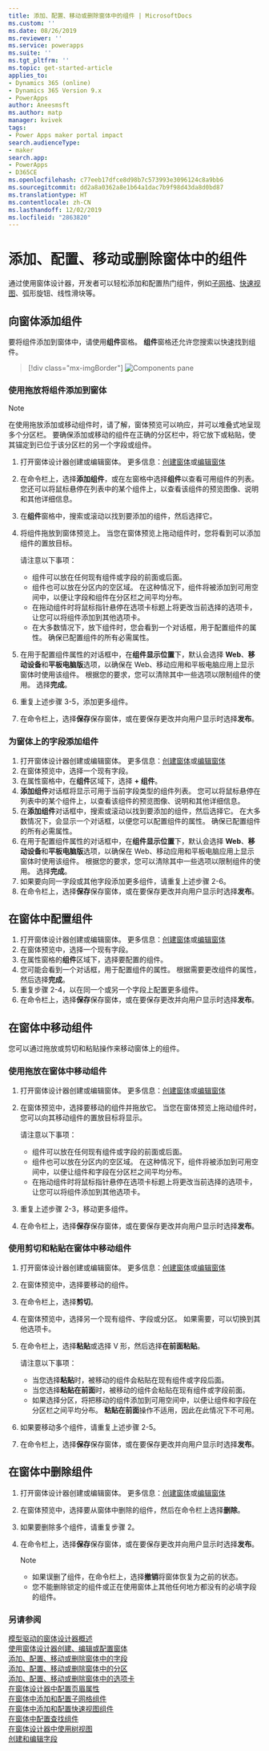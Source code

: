 ```yaml
---
title: 添加、配置、移动或删除窗体中的组件 | MicrosoftDocs
ms.custom: ''
ms.date: 08/26/2019
ms.reviewer: ''
ms.service: powerapps
ms.suite: ''
ms.tgt_pltfrm: ''
ms.topic: get-started-article
applies_to:
- Dynamics 365 (online)
- Dynamics 365 Version 9.x
- PowerApps
author: Aneesmsft
ms.author: matp
manager: kvivek
tags:
- Power Apps maker portal impact
search.audienceType:
- maker
search.app:
- PowerApps
- D365CE
ms.openlocfilehash: c77eeb17dfce8d98b7c573993e3096124c8a9bb6
ms.sourcegitcommit: dd2a8a0362a8e1b64a1dac7b9f98d43da8d0bd87
ms.translationtype: HT
ms.contentlocale: zh-CN
ms.lasthandoff: 12/02/2019
ms.locfileid: "2863820"
---
```

# <a name="add-configure-move-or-delete-components-on-a-form"></a>添加、配置、移动或删除窗体中的组件  
通过使用窗体设计器，开发者可以轻松添加和配置热门组件，例如[子网格](form-designer-add-configure-subgrid.md)、[快速视图](form-designer-add-configure-quickview.md)、弧形旋钮、线性滑块等。

## <a name="add-components-to-a-form"></a>向窗体添加组件
要将组件添加到窗体中，请使用**组件**窗格。 **组件**窗格还允许您搜索以快速找到组件。  

> [!div class="mx-imgBorder"] 
> ![](media/FormDesignerComponentsPane.PNG "Components pane")

### <a name="add-components-to-a-form-using-drag-and-drop"></a>使用拖放将组件添加到窗体
> [!NOTE]
> 在使用拖放添加或移动组件时，请了解，窗体预览可以响应，并可以堆叠式地呈现多个分区栏。 要确保添加或移动的组件在正确的分区栏中，将它放下或粘贴，使其锚定到已位于该分区栏的另一个字段或组件。
1. 打开窗体设计器创建或编辑窗体。 更多信息：[创建窗体](create-and-edit-forms.md#create-a-form)或[编辑窗体](create-and-edit-forms.md#edit-a-form)
2. 在命令栏上，选择**添加组件**，或在左窗格中选择**组件**以查看可用组件的列表。 您还可以将鼠标悬停在列表中的某个组件上，以查看该组件的预览图像、说明和其他详细信息。
3. 在**组件**窗格中，搜索或滚动以找到要添加的组件，然后选择它。
4. 将组件拖放到窗体预览上。 当您在窗体预览上拖动组件时，您将看到可以添加组件的置放目标。 

   请注意以下事项： 
    - 组件可以放在任何现有组件或字段的前面或后面。
    - 组件也可以放在分区内的空区域。 在这种情况下，组件将被添加到可用空间中，以便让字段和组件在分区栏之间平均分布。
    - 在拖动组件时将鼠标指针悬停在选项卡标题上将更改当前选择的选项卡，让您可以将组件添加到其他选项卡。
    - 在大多数情况下，放下组件时，您会看到一个对话框，用于配置组件的属性。 确保已配置组件的所有必需属性。 
5. 在用于配置组件属性的对话框中，在**组件显示位置**下，默认会选择 **Web**、**移动设备**和**平板电脑版**选项，以确保在 Web、移动应用和平板电脑应用上显示窗体时使用该组件。 根据您的要求，您可以清除其中一些选项以限制组件的使用。 选择**完成**。
6. 重复上述步骤 3-5，添加更多组件。
7. 在命令栏上，选择**保存**保存窗体，或在要保存更改并向用户显示时选择**发布**。 

### <a name="add-components-for-a-field-on-the-form"></a>为窗体上的字段添加组件
1. 打开窗体设计器创建或编辑窗体。 更多信息：[创建窗体](create-and-edit-forms.md#create-a-form)或[编辑窗体](create-and-edit-forms.md#edit-a-form)
2. 在窗体预览中，选择一个现有字段。
3. 在属性窗格中，在**组件**区域下，选择 **+ 组件**。
4. **添加组件**对话框将显示可用于当前字段类型的组件列表。 您可以将鼠标悬停在列表中的某个组件上，以查看该组件的预览图像、说明和其他详细信息。
5. 在**添加组件**对话框中，搜索或滚动以找到要添加的组件，然后选择它。
   在大多数情况下，会显示一个对话框，以便您可以配置组件的属性。 确保已配置组件的所有必需属性。
6. 在用于配置组件属性的对话框中，在**组件显示位置**下，默认会选择 **Web**、**移动设备**和**平板电脑版**选项，以确保在 Web、移动应用和平板电脑应用上显示窗体时使用该组件。 根据您的要求，您可以清除其中一些选项以限制组件的使用。 选择**完成**。
7. 如果要向同一字段或其他字段添加更多组件，请重复上述步骤 2-6。
8. 在命令栏上，选择**保存**保存窗体，或在要保存更改并向用户显示时选择**发布**。

## <a name="configure-components-on-a-form"></a>在窗体中配置组件
1. 打开窗体设计器创建或编辑窗体。 更多信息：[创建窗体](create-and-edit-forms.md#create-a-form)或[编辑窗体](create-and-edit-forms.md#edit-a-form)
2. 在窗体预览中，选择一个现有字段。
3. 在属性窗格的**组件**区域下，选择要配置的组件。
4. 您可能会看到一个对话框，用于配置组件的属性。 根据需要更改组件的属性，然后选择**完成**。
5. 重复步骤 2-4，以在同一个或另一个字段上配置更多组件。
6. 在命令栏上，选择**保存**保存窗体，或在要保存更改并向用户显示时选择**发布**。

## <a name="move-components-on-a-form"></a>在窗体中移动组件
您可以通过拖放或剪切和粘贴操作来移动窗体上的组件。 

### <a name="move-components-on-a-form-using-drag-and-drop"></a>使用拖放在窗体中移动组件
1. 打开窗体设计器创建或编辑窗体。 更多信息：[创建窗体](create-and-edit-forms.md#create-a-form)或[编辑窗体](create-and-edit-forms.md#edit-a-form)
2. 在窗体预览中，选择要移动的组件并拖放它。 当您在窗体预览上拖动组件时，您可以向其移动组件的置放目标将显示。     

   请注意以下事项： 
    - 组件可以放在任何现有组件或字段的前面或后面。
    - 组件也可以放在分区内的空区域。 在这种情况下，组件将被添加到可用空间中，以便让组件和字段在分区栏之间平均分布。
    - 在拖动组件时将鼠标指针悬停在选项卡标题上将更改当前选择的选项卡，让您可以将组件添加到其他选项卡。   
4. 重复上述步骤 2-3，移动更多组件。
5. 在命令栏上，选择**保存**保存窗体，或在要保存更改并向用户显示时选择**发布**。 

### <a name="move-components-on-a-form-using-cut-and-paste"></a>使用剪切和粘贴在窗体中移动组件
1. 打开窗体设计器创建或编辑窗体。 更多信息：[创建窗体](create-and-edit-forms.md#create-a-form)或[编辑窗体](create-and-edit-forms.md#edit-a-form)
2. 在窗体预览中，选择要移动的组件。
3. 在命令栏上，选择**剪切**。
4. 在窗体预览中，选择另一个现有组件、字段或分区。 如果需要，可以切换到其他选项卡。
5. 在命令栏上，选择**粘贴**或选择 V 形，然后选择**在前面粘贴**。     

   请注意以下事项：
    - 当您选择**粘贴**时，被移动的组件会粘贴在现有组件或字段后面。 
    - 当您选择**粘贴在前面**时，被移动的组件会粘贴在现有组件或字段前面。
    - 如果选择分区，将把移动的组件添加到可用空间中，以便让组件和字段在分区栏之间平均分布。 **粘贴在前面**操作不适用，因此在此情况下不可用。
6. 如果要移动多个组件，请重复上述步骤 2-5。
7. 在命令栏上，选择**保存**保存窗体，或在要保存更改并向用户显示时选择**发布**。 

## <a name="delete-components-on-a-form"></a>在窗体中删除组件
1. 打开窗体设计器创建或编辑窗体。 更多信息：[创建窗体](create-and-edit-forms.md#create-a-form)或[编辑窗体](create-and-edit-forms.md#edit-a-form)
2. 在窗体预览中，选择要从窗体中删除的组件，然后在命令栏上选择**删除**。 
3. 如果要删除多个组件，请重复步骤 2。
4. 在命令栏上，选择**保存**保存窗体，或在要保存更改并向用户显示时选择**发布**。 

     > [!NOTE]
     >   -  如果误删了组件，在命令栏上，选择**撤销**将窗体恢复为之前的状态。 
     >   -  您不能删除锁定的组件或正在使用窗体上其他任何地方都没有的必填字段的组件。 

### <a name="see-also"></a>另请参阅
[模型驱动的窗体设计器概述](form-designer-overview.md)  
[使用窗体设计器创建、编辑或配置窗体](create-and-edit-forms.md)  
[添加、配置、移动或删除窗体中的字段](add-move-or-delete-fields-on-form.md)  
[添加、配置、移动或删除窗体中的分区](add-move-or-delete-sections-on-form.md)  
[添加、配置、移动或删除窗体中的选项卡](add-move-or-delete-tabs-on-form.md)  
[在窗体设计器中配置页眉属性](form-designer-header-properties.md)  
[在窗体中添加和配置子网格组件](form-designer-add-configure-subgrid.md)  
[在窗体中添加和配置快速视图组件](form-designer-add-configure-quickview.md)  
[在窗体中配置查找组件](form-designer-add-configure-lookup.md)  
[在窗体设计器中使用树视图](using-tree-view-on-form.md)  
[创建和编辑字段](../common-data-service/create-edit-field-portal.md)  
